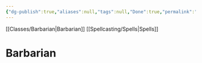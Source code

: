 ```yaml
---
{"dg-publish":true,"aliases":null,"tags":null,"Done":true,"permalink":"/classes/spelllists/barbarian-spelllist/","dgHomeLink":false,"dgPassFrontmatter":true}
---
```


[[Classes/Barbarian|Barbarian]]
[[Spellcasting/Spells|Spells]]
# Barbarian
